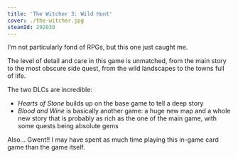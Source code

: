 ```yaml
---
title: 'The Witcher 3: Wild Hunt'
cover: ./the-witcher.jpg
steamId: 292030
---
```


I'm not particularly fond of RPGs, but this one just caught me.

The level of detail and care in this game is unmatched, from the
main story to the most obscure side quest, from the wild
landscapes to the towns full of life.

The two DLCs are incredible:

-  _Hearts of Stone_ builds up on the base game to tell a deep
   story
-  _Blood and Wine_ is basically another game: a huge new map and
   a whole new story that is probably as rich as the one of the
   main game, with some quests being absolute gems

Also… Gwent!! I may have spent as much time playing this in-game
card game than the game itself.
